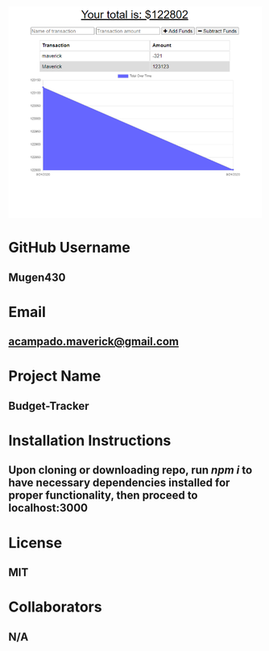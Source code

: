 ![MUGEN430](https://raw.githubusercontent.com/mugen430/Budget-Tracker/master/public/icons/Screenshot/Sample.png)


  # GitHub Username
  ## Mugen430
  

  # Email
  ## acampado.maverick@gmail.com


  # Project Name
  ## Budget-Tracker


  # Installation Instructions
  ## Upon cloning or downloading repo, run *npm i* to have necessary dependencies installed for proper functionality, then proceed to localhost:3000


  # License
  ## MIT


  # Collaborators
  ## N/A